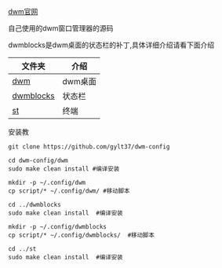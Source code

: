 [dwm官网](https://dwm.suckless.org/)

自己使用的dwm窗口管理器的源码

dwmblocks是dwm桌面的状态栏的补丁,具体详细介绍请看下面介绍

| 文件夹                                                       | 介绍    |
| ------------------------------------------------------------ | ------- |
| [dwm](https://github.com/gylt37/dwm-config/tree/master/dwm)  | dwm桌面 |
| [dwmblocks](https://github.com/gylt37/dwm-config/tree/master/dwmblocks) | 状态栏  |
| [st](https://github.com/gylt37/dwm-config/tree/master/st)    | 终端    |

安装教

```
git clone https://github.com/gylt37/dwm-config

cd dwm-config/dwm 
sudo make clean install #编译安装

mkdir -p ~/.config/dwm 
cp script/* ~/.config/dwm/ #移动脚本

cd ../dwmblocks
sudo make clean install  #编译安装

mkdir -p ~/.config/dwmblocks
cp script/* ~/.config/dwmblocks/  #移动脚本

cd ../st
sudo make clean install  #编译安装
```

